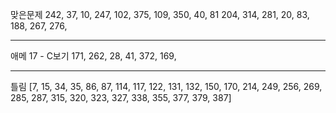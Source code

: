 맞은문제 
242,
37,
10,
247,
102,
375,
109,
350,
40,
81
204,
314,
281,
20,
83,
188,
267,
276,




--------------
애메
17 - C보기
171,
262,
28,
41,
372,
169,




--------------
틀림
[7, 15, 34, 35, 86, 87, 114, 117, 122, 131, 132, 150, 170, 214, 249, 256, 269, 285, 287, 315, 320, 323, 327, 338, 355, 377, 379, 387]


















